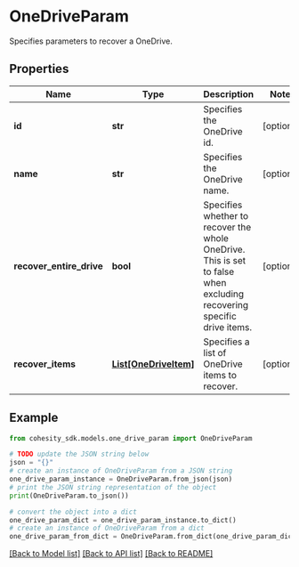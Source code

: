 # OneDriveParam

Specifies parameters to recover a OneDrive.

## Properties

Name | Type | Description | Notes
------------ | ------------- | ------------- | -------------
**id** | **str** | Specifies the OneDrive id. | [optional] 
**name** | **str** | Specifies the OneDrive name. | [optional] 
**recover_entire_drive** | **bool** | Specifies whether to recover the whole OneDrive. This is set to false when excluding recovering specific drive items. | [optional] 
**recover_items** | [**List[OneDriveItem]**](OneDriveItem.md) | Specifies a list of OneDrive items to recover. | [optional] 

## Example

```python
from cohesity_sdk.models.one_drive_param import OneDriveParam

# TODO update the JSON string below
json = "{}"
# create an instance of OneDriveParam from a JSON string
one_drive_param_instance = OneDriveParam.from_json(json)
# print the JSON string representation of the object
print(OneDriveParam.to_json())

# convert the object into a dict
one_drive_param_dict = one_drive_param_instance.to_dict()
# create an instance of OneDriveParam from a dict
one_drive_param_from_dict = OneDriveParam.from_dict(one_drive_param_dict)
```
[[Back to Model list]](../README.md#documentation-for-models) [[Back to API list]](../README.md#documentation-for-api-endpoints) [[Back to README]](../README.md)


